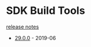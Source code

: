 # SDK Build Tools

[release notes](https://developer.android.com/studio/releases/build-tools)

- [29.0.0](https://developer.android.com/studio/releases/build-tools) - 2019-06
